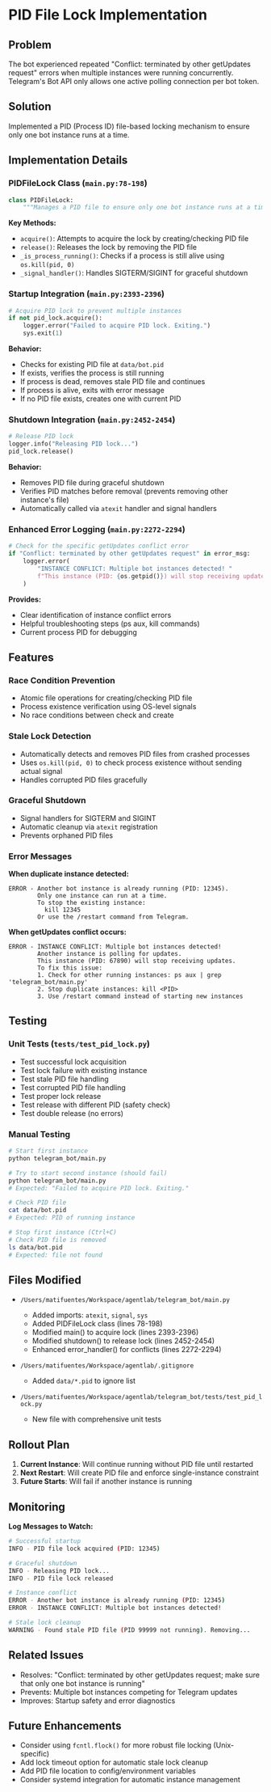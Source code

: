 # PID File Lock Implementation

## Problem
The bot experienced repeated "Conflict: terminated by other getUpdates request" errors when multiple instances were running concurrently. Telegram's Bot API only allows one active polling connection per bot token.

## Solution
Implemented a PID (Process ID) file-based locking mechanism to ensure only one bot instance runs at a time.

## Implementation Details

### PIDFileLock Class (`main.py:78-198`)
```python
class PIDFileLock:
    """Manages a PID file to ensure only one bot instance runs at a time."""
```

**Key Methods:**
- `acquire()`: Attempts to acquire the lock by creating/checking PID file
- `release()`: Releases the lock by removing the PID file
- `_is_process_running()`: Checks if a process is still alive using `os.kill(pid, 0)`
- `_signal_handler()`: Handles SIGTERM/SIGINT for graceful shutdown

### Startup Integration (`main.py:2393-2396`)
```python
# Acquire PID lock to prevent multiple instances
if not pid_lock.acquire():
    logger.error("Failed to acquire PID lock. Exiting.")
    sys.exit(1)
```

**Behavior:**
- Checks for existing PID file at `data/bot.pid`
- If exists, verifies the process is still running
- If process is dead, removes stale PID file and continues
- If process is alive, exits with error message
- If no PID file exists, creates one with current PID

### Shutdown Integration (`main.py:2452-2454`)
```python
# Release PID lock
logger.info("Releasing PID lock...")
pid_lock.release()
```

**Behavior:**
- Removes PID file during graceful shutdown
- Verifies PID matches before removal (prevents removing other instance's file)
- Automatically called via `atexit` handler and signal handlers

### Enhanced Error Logging (`main.py:2272-2294`)
```python
# Check for the specific getUpdates conflict error
if "Conflict: terminated by other getUpdates request" in error_msg:
    logger.error(
        "INSTANCE CONFLICT: Multiple bot instances detected! "
        f"This instance (PID: {os.getpid()}) will stop receiving updates."
    )
```

**Provides:**
- Clear identification of instance conflict errors
- Helpful troubleshooting steps (ps aux, kill commands)
- Current process PID for debugging

## Features

### Race Condition Prevention
- Atomic file operations for creating/checking PID file
- Process existence verification using OS-level signals
- No race conditions between check and create

### Stale Lock Detection
- Automatically detects and removes PID files from crashed processes
- Uses `os.kill(pid, 0)` to check process existence without sending actual signal
- Handles corrupted PID files gracefully

### Graceful Shutdown
- Signal handlers for SIGTERM and SIGINT
- Automatic cleanup via `atexit` registration
- Prevents orphaned PID files

### Error Messages
**When duplicate instance detected:**
```
ERROR - Another bot instance is already running (PID: 12345).
        Only one instance can run at a time.
        To stop the existing instance:
          kill 12345
        Or use the /restart command from Telegram.
```

**When getUpdates conflict occurs:**
```
ERROR - INSTANCE CONFLICT: Multiple bot instances detected!
        Another instance is polling for updates.
        This instance (PID: 67890) will stop receiving updates.
        To fix this issue:
        1. Check for other running instances: ps aux | grep 'telegram_bot/main.py'
        2. Stop duplicate instances: kill <PID>
        3. Use /restart command instead of starting new instances
```

## Testing

### Unit Tests (`tests/test_pid_lock.py`)
- Test successful lock acquisition
- Test lock failure with existing instance
- Test stale PID file handling
- Test corrupted PID file handling
- Test proper lock release
- Test release with different PID (safety check)
- Test double release (no errors)

### Manual Testing
```bash
# Start first instance
python telegram_bot/main.py

# Try to start second instance (should fail)
python telegram_bot/main.py
# Expected: "Failed to acquire PID lock. Exiting."

# Check PID file
cat data/bot.pid
# Expected: PID of running instance

# Stop first instance (Ctrl+C)
# Check PID file is removed
ls data/bot.pid
# Expected: file not found
```

## Files Modified
- `/Users/matifuentes/Workspace/agentlab/telegram_bot/main.py`
  - Added imports: `atexit`, `signal`, `sys`
  - Added PIDFileLock class (lines 78-198)
  - Modified main() to acquire lock (lines 2393-2396)
  - Modified shutdown() to release lock (lines 2452-2454)
  - Enhanced error_handler() for conflicts (lines 2272-2294)

- `/Users/matifuentes/Workspace/agentlab/.gitignore`
  - Added `data/*.pid` to ignore list

- `/Users/matifuentes/Workspace/agentlab/telegram_bot/tests/test_pid_lock.py`
  - New file with comprehensive unit tests

## Rollout Plan

1. **Current Instance**: Will continue running without PID file until restarted
2. **Next Restart**: Will create PID file and enforce single-instance constraint
3. **Future Starts**: Will fail if another instance is running

## Monitoring

**Log Messages to Watch:**
```bash
# Successful startup
INFO - PID file lock acquired (PID: 12345)

# Graceful shutdown
INFO - Releasing PID lock...
INFO - PID file lock released

# Instance conflict
ERROR - Another bot instance is already running (PID: 12345)
ERROR - INSTANCE CONFLICT: Multiple bot instances detected!

# Stale lock cleanup
WARNING - Found stale PID file (PID 99999 not running). Removing...
```

## Related Issues
- Resolves: "Conflict: terminated by other getUpdates request; make sure that only one bot instance is running"
- Prevents: Multiple bot instances competing for Telegram updates
- Improves: Startup safety and error diagnostics

## Future Enhancements
- Consider using `fcntl.flock()` for more robust file locking (Unix-specific)
- Add lock timeout option for automatic stale lock cleanup
- Add PID file location to config/environment variables
- Consider systemd integration for automatic instance management
